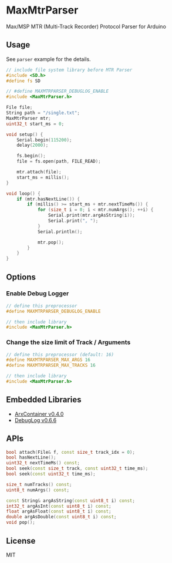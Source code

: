 # MaxMtrParser

Max/MSP MTR (Multi-Track Recorder) Protocol Parser for Arduino

## Usage

See `parser` example for the details.

```C++
// include file system library before MTR Parser
#include <SD.h>
#define fs SD

// #define MAXMTRPARSER_DEBUGLOG_ENABLE
#include <MaxMtrParser.h>

File file;
String path = "/single.txt";
MaxMtrParser mtr;
uint32_t start_ms = 0;

void setup() {
    Serial.begin(115200);
    delay(2000);

    fs.begin();
    file = fs.open(path, FILE_READ);

    mtr.attach(file);
    start_ms = millis();
}

void loop() {
    if (mtr.hasNextLine()) {
        if (millis() >= start_ms + mtr.nextTimeMs()) {
            for (size_t i = 0; i < mtr.numArgs(); ++i) {
                Serial.print(mtr.argAsString(i));
                Serial.print(", ");
            }
            Serial.println();

            mtr.pop();
        }
    }
}
```

## Options

### Enable Debug Logger

```C++
// define this preprocessor
#define MAXMTRPARSER_DEBUGLOG_ENABLE

// then include library
#include <MaxMtrParser.h>
```

### Change the size limit of Track / Arguments

```C++
// define this preprocessor (default: 16)
#define MAXMTRPARSER_MAX_ARGS 16
#define MAXMTRPARSER_MAX_TRACKS 16

// then include library
#include <MaxMtrParser.h>
```

## Embedded Libraries

- [ArxContainer v0.4.0](https://github.com/hideakitai/ArxContainer)
- [DebugLog v0.6.6](https://github.com/hideakitai/DebugLog)

## APIs

```C++
bool attach(File& f, const size_t track_idx = 0);
bool hasNextLine();
uint32_t nextTimeMs() const;
bool seek(const size_t track, const uint32_t time_ms);
bool seek(const uint32_t time_ms);

size_t numTracks() const;
uint8_t numArgs() const;

const String& argAsString(const uint8_t i) const;
int32_t argAsInt(const uint8_t i) const;
float argAsFloat(const uint8_t i) const;
double argAsDouble(const uint8_t i) const;
void pop();
```

## License

MIT
